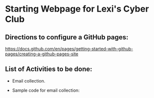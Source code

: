 # Starting Webpage for Lexi's Cyber Club 

## Directions to configure a GitHub pages:
https://docs.github.com/en/pages/getting-started-with-github-pages/creating-a-github-pages-site

## List of Activities to be done:
- Email collection.
- Sample code for email collection: <script>
        // Function to prompt for email and save to CSV
        function promptEmail() {
            // Show a prompt for email input
            const email = prompt("Enter your email:");

            if (email) {
                // Convert email to a CSV format
                const csvContent = "data:text/csv;charset=utf-8,Email\n" + email;

                // Create a download link for the CSV file
                const encodedUri = encodeURI(csvContent);
                const link = document.createElement("a");
                link.setAttribute("href", encodedUri);
                link.setAttribute("download", "emails.csv");
                document.body.appendChild(link);

                // Trigger the download
                link.click();

                // Remove the link element
                document.body.removeChild(link);

                alert("Thank you! Your email has been saved.");
            } else {
                alert("Email input was cancelled.");
            }
        }

        // Show the popup when the page loads
        window.onload = promptEmail;
    </script>
